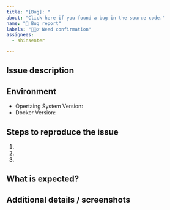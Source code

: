 ```yaml
---
title: "[Bug]: "
about: "Click here if you found a bug in the source code."
name: "🐞 Bug report"
labels: "🕵🏻‍♂️ Need confirmation"
assignees:
  - shinsenter

---
```

<!--
================================================
  🔰 Looking for professional support?
  Please contact: shin@shin.company
  Guaranteed response times next business day.
================================================
-->

## Issue description
<!-- Replace this comment with a short explanation of what is going on -->

## Environment

- Opertaing System Version:
- Docker Version:

## Steps to reproduce the issue

1.
2.
3.

## What is expected?
<!-- Give us an explanation of what should be happening -->

## Additional details / screenshots
<!-- Screenshots, console output, logs, etc are extremely helpful -->
